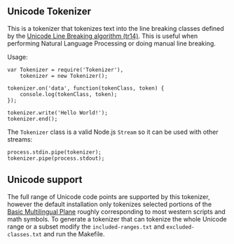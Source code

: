 ## Unicode Tokenizer

This is a tokenizer that tokenizes text into the line breaking classes defined by the [Unicode Line Breaking algorithm (tr14)](http://unicode.org/reports/tr14/). This is useful when performing Natural Language Processing or doing manual line breaking.

Usage:

    var Tokenizer = require('Tokenizer'),
        tokenizer = new Tokenizer();

    tokenizer.on('data', function(tokenClass, token) {
        console.log(tokenClass, token);
    });

    tokenizer.write('Hello World!');
    tokenizer.end();

The `Tokenizer` class is a valid Node.js `Stream` so it can be used with other streams:

    process.stdin.pipe(tokenizer);
    tokenizer.pipe(process.stdout);

## Unicode support

The full range of Unicode code points are supported by this tokenizer, however the default installation only tokenizes selected portions of the [Basic Multilingual Plane](http://en.wikipedia.org/wiki/Basic_Multilingual_Plane#Basic_Multilingual_Plane) roughly corresponding to most western scripts and math symbols. To generate a tokenizer that can tokenize the whole Unicode range or a subset modify the `included-ranges.txt` and `excluded-classes.txt` and run the Makefile.
